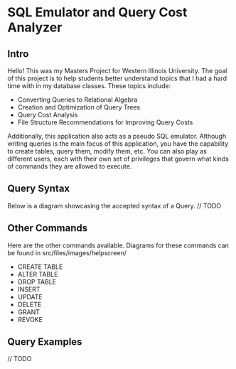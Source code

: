 # SQL Emulator and Query Cost Analyzer
## Intro
Hello! This was my Masters Project for Western Illinois University. The goal of this project is to help
students better understand topics that I had a hard time with in my database classes. These topics include:
* Converting Queries to Relational Algebra
* Creation and Optimization of Query Trees
* Query Cost Analysis
* File Structure Recommendations for Improving Query Costs

Additionally, this application also acts as a pseudo SQL emulator. Although writing queries is the main
focus of this application, you have the capability to create tables, query them, modify them, etc. You can
also play as different users, each with their own set of privileges that govern what kinds of commands
they are allowed to execute. 
## Query Syntax
Below is a diagram showcasing the accepted syntax of a Query.
// TODO
## Other Commands
Here are the other commands available. Diagrams for these commands can be found in src/files/images/helpscreen/
* CREATE TABLE
* ALTER TABLE
* DROP TABLE
* INSERT
* UPDATE
* DELETE
* GRANT
* REVOKE
## Query Examples
// TODO

